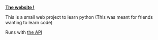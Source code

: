 **[The website !](https://honey-learning.github.io/)**

This is a small web project to learn python (This was meant for friends wanting to learn code)

Runs with [the API](https://github.com/Honey-Learning/Honey-API)
